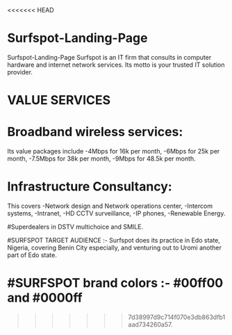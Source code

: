 <<<<<<< HEAD
# Surfspot-Landing-Page
Surfspot-Landing-Page
Surfspot is an IT firm that consults in computer hardware and internet network services. Its motto is your trusted IT solution provider.

# VALUE SERVICES

# Broadband wireless services:
Its value packages include
-4Mbps for 16k per month,
-6Mbps for 25k per month,
-7.5Mbps for 38k per month,
-9Mbps for 48.5k per month.

# Infrastructure Consultancy:
This covers
-Network design and Network operations center,
-Intercom systems,
-Intranet,
-HD CCTV surveillance,
-IP phones,
-Renewable Energy.

#Superdealers in DSTV multichoice and SMILE.

#SURFSPOT TARGET AUDIENCE :-
Surfspot does its practice in Edo state, Nigeria, covering Benin City especially, and venturing out to Uromi another part of Edo state.

#SURFSPOT brand colors :-
#00ff00 and #0000ff
=======

>>>>>>> 7d38997d9c714f070e3db863dfb1aad734260a57.
